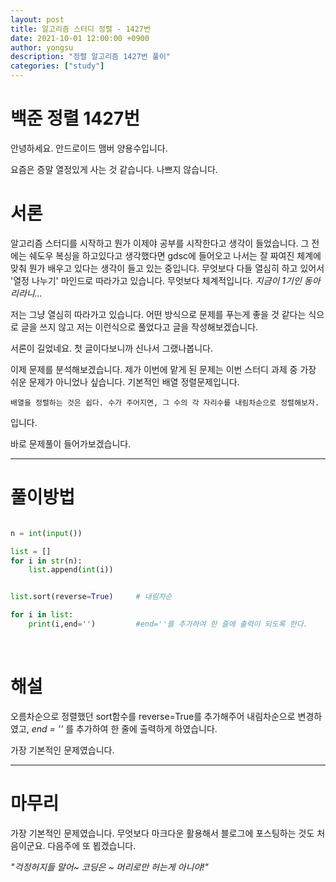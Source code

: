 ```yaml
---
layout: post
title: 알고리즘 스터디 정렬 - 1427번
date: 2021-10-01 12:00:00 +0900
author: yongsu
description: "정렬 알고리즘 1427번 풀이"
categories: ["study"]
---
```


# 백준 정렬 1427번

안녕하세요. 안드로이드 맴버 양용수입니다. <br>

요즘은 증말 열정있게 사는 것 같습니다. 나쁘지 않습니다.

# 서론

알고리즘 스터디를 시작하고 뭔가 이제야 공부를 시작한다고 생각이 들었습니다. 그 전에는 쉐도우 복싱을 하고있다고 생각했다면 gdsc에 들어오고 나서는 잘 짜여진 체계에 맞춰 뭔가 배우고 있다는 생각이 들고 있는 중입니다.
무엇보다 다들 열심히 하고 있어서 '열정 나누기' 마인드로 따라가고 있습니다.
무엇보다 체계적입니다. _지금이 1기인 동아리라니..._

저는 그냥 열심히 따라가고 있습니다. 어떤 방식으로 문제를 푸는게 좋을 것 같다는 식으로 글을 쓰지 않고 저는 이런식으로 풀었다고 글을 작성해보겠습니다.

서론이 길었네요. 첫 글이다보니까 신나서 그랬나봅니다.

이제 문제를 분석해보겠습니다. 제가 이번에 맡게 된 문제는 이번 스터디 과제 중 가장 쉬운 문제가 아니었나 싶습니다.
기본적인 배열 정렬문제입니다.

```
배열을 정렬하는 것은 쉽다. 수가 주어지면, 그 수의 각 자리수를 내림차순으로 정렬해보자.
```

입니다.

바로 문제풀이 들어가보겠습니다.

---

# 풀이방법

```python

n = int(input())

list = []
for i in str(n):
    list.append(int(i))


list.sort(reverse=True)     # 내림차순

for i in list:
    print(i,end='')         #end=''를 추가하여 한 줄에 출력이 되도록 한다.

```

<br>

# 해설

오름차순으로 정렬했던 sort함수를 reverse=True를 추가해주어 내림차순으로 변경하였고,
_end = ''_ 를 추가하여 한 줄에 출력하게 하였습니다.

가장 기본적인 문제였습니다.

---

# 마무리

가장 기본적인 문제였습니다. 무엇보다 마크다운 활용해서 블로그에 포스팅하는 것도 처음이군요. 다음주에 또 뵙겠습니다.

_"걱정허지들 말어~ 코딩은 ~ 머리로만 허는게 아니야!"_
